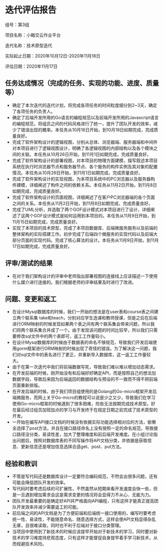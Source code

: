 # 迭代评估报告

组号：第3组

项目名称：小箱交云作业平台

迭代名称：技术原型迭代

实际起止日期：2020年10月12日-2020年11月18日

评估日期：2020年11月17日



## 任务达成情况（完成的任务、实现的功能、进度、质量等）

- 确定了本次迭代的迭代计划，将完成各项任务的时间粒度细分到2~3天，确定了各项任务的负责人。
- 确定了后端开发所用的Go语言的编程规范以及前端开发所用的Javascript语言的编程规范，将组员之间的代码风格进行了统一，提升了团队开发的效率，减少了错误出现的概率。本任务从10月16日开始，到10月18日如期完成，完成质量良好。
- 完成了软件架构设计的逻辑视图，分别从总体、浏览器端、服务器端和中间件对本项目进行了逻辑视图设计，明确了各逻辑视图的内部结构以及各个模块之间的关联。本任务从10月26日开始，到11月1日如期完成，完成质量良好。
- 完成了软件架构设计的部署视图，对本项目的物理方面建模，描写叙述本项目系统在执行时浏览器节点和服务器节点、各个服务的构件实例及其对象的配置情况。本任务从10月26日开始，到11月1日如期完成，完成质量良好。
- 完成了软件架构设计的实现视图，为本项目系统中的PC浏览器以及服务器构件建模，详细阐述了构件之间的依赖关系。本任务从11月2日开始，到11月8日如期完成，完成质量良好。
- 完成了软件架构设计的页面视图，详细阐述了在客户PC浏览器端的各个页面之间的关系。本任务从11月2日开始，到11月8日如期完成，完成质量良好。
- 完成了UML分析，并选取了两个GOF设计模式对本项目进行了设计，详细阐述了这两个GOF设计模式是如何运用到本项目的。本任务从11月9日开始，到11月15日如期完成，完成质量良好。
- 实现了本项目的技术原型，完成了本项目数据库、后端微服务服务以及前端的整体架构的实际搭建工作。初步完成了后端四个微服务的实现代码以及前端大部分页面的实现代码。完成了核心算法的设计。本任务从11月9日开始，到11月17日如期完成，完成质量良好。



## 评审/测试的结果

- 在对于我们架构设计的评审中老师指出部署视图的连接线上应该描述一下使用什么媒介进行连接的。我们根据老师的评审结果及时进行了改进。



## 问题、变更和返工

- 在设计Mysql数据库的时候，我们一开始的想法是在user表和course表之间建立两个联系集 take和teach，分别对应学生选课和教师授课，但是之后在后端进行ORM映射的时候发现如果两个表之间有两个联系集会带来问题，所以我们将两个联系集合并成了一个。由于发现该问题的时间比较早，所以我们只需要修改sql文件中的两个表即可，返工工作量较小。
- 在设计Mysql数据库的时候由于数据表的命名不够规范，导致我们开发后端使用gorm框架进行ORM映射的时候出现了奇怪的错误。为了解决这一问题，我们对sql文件中的表名进行了更正，并重新导入数据库，这一返工工作量较大。
- 由于在第一次迭代中我们将前端数据写死，导致我们难以难以增加动态需求。
- 在开发前端的时候，刚开始没有和后端好好确定API，而是按照自己的想法加数据字段，导致后来因为后端返回的数据结构与预设的不一致而不得不把前端页面重新排版。
- 在开发后端的时候，由于我们项目组使用的是Golang的Go-micro框架开发后端微服务，而网上关于Go-micro的教程可以说是少之又少，导致我们在学习使用Go-micro框架的时候遇到了很多困难，险些无法按期完成技术原型。好在最后经过组员加班加点的学习与开发终于在规定日期之前完成了技术原型的开发。
- 一开始在编写API接口文档的时候没有依据实际功能选择相对应的方法，偷懒全选择了post方法，并且在接口路径命名上没有按照一定的命名规范，导致接口路径没分类，易读性差，加大了整理难度和前后端开发难度。在小组讨论指出问题后，按照对数据库表的不同写操作将API文档分类，并依据是获取信息、更新信息还是增加信息选择合适get、post、put方法。



## 经验和教训

- 不管是写代码还是数据库设计一定要符合编码规范，不然会出很多问题，还有可能会降低团队开发的效率。
- 写代码时要考虑后续的可扩展性，不然虽然从短期来看开发速度会快一些，但是一旦遇到增加需求会这是需求变更的情况将会显得力不从心、无能为力。
- 团队开发最重要的是确定好API并严格面向API编程，只有这样才能真正提高团队开发效率并减少需要返工的可能。
- 前后端之间的API文档是为了方便前端和后端统一接口使用的，编写时要考虑统一性、易读性，不能随意命名、随意选择方式，这样会使API文档显得杂乱无章，且很难读取，同时也不利于后端对于接口分类管理。
- 当项目中使用到了新技术的时候应该提早开始对于新技术的学习，同时要对新技术的学习难度持悲观态度，只有这样才能督促自身提早着手学习新技术，从而规避技术风险。